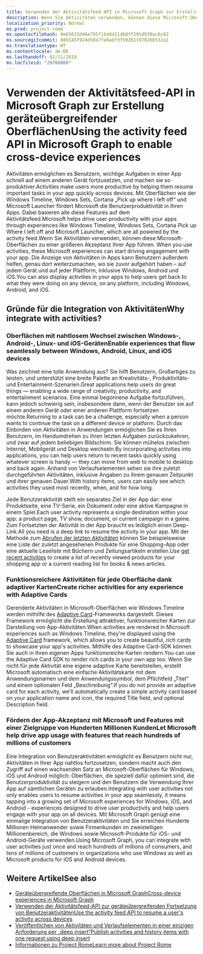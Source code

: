```yaml
---
title: Verwenden der Aktivitätsfeed-API in Microsoft Graph zur Erstellung geräteübergreifender Oberflächen
description: Wenn Sie Aktivitäten verwenden, können diese Microsoft-Oberflächen zu einer größeren Akzeptanz Ihrer App führen. Die Anzeige von Aktivitäten in Apps kann Benutzern außerdem helfen, genau dort weiterzumachen, wo sie zuvor aufgehört haben – auf jedem Gerät und auf jeder Plattform, inklusive Windows, Android und iOS.
localization_priority: Normal
ms.prod: project-rome
ms.openlocfilehash: 8e65615d46e795f1bd4d11d68ff291d938ac6c82
ms.sourcegitcommit: 889145f924d50e7fe6abf3f59261197826b532a1
ms.translationtype: HT
ms.contentlocale: de-DE
ms.lasthandoff: 02/11/2019
ms.locfileid: "29760860"
---
```

# <a name="using-the-activity-feed-api-in-microsoft-graph-to-enable-cross-device-experiences"></a><span data-ttu-id="70b9f-104">Verwenden der Aktivitätsfeed-API in Microsoft Graph zur Erstellung geräteübergreifender Oberflächen</span><span class="sxs-lookup"><span data-stu-id="70b9f-104">Using the activity feed API in Microsoft Graph to enable cross-device experiences</span></span>

<span data-ttu-id="70b9f-105">Aktivitäten ermöglichen es Benutzern, wichtige Aufgaben in einer App schnell auf einem anderen Gerät fortzusetzen, und machen sie so produktiver.</span><span class="sxs-lookup"><span data-stu-id="70b9f-105">Activities make users more productive by helping them resume important tasks in your app quickly across devices.</span></span> <span data-ttu-id="70b9f-106">Mit Oberflächen wie der Windows Timeline, Windows Sets, Cortana „Pick up where I left off“ und Microsoft Launcher fördert Microsoft die Benutzerproduktivität in Ihren Apps. Dabei basieren alle diese Features auf dem Aktivitätsfeed.</span><span class="sxs-lookup"><span data-stu-id="70b9f-106">Microsoft helps drive user productivity with your apps through experiences like Windows Timeline, Windows Sets, Cortana Pick up Where I left off and Microsoft Launcher, which are all powered by the activity feed.</span></span><span data-ttu-id="70b9f-107">Wenn Sie Aktivitäten verwenden, können diese Microsoft-Oberflächen zu einer größeren Akzeptanz Ihrer App führen.</span><span class="sxs-lookup"><span data-stu-id="70b9f-107"> When you use activities, these Microsoft experiences can start driving engagement with your app.</span></span> <span data-ttu-id="70b9f-108">Die Anzeige von Aktivitäten in Apps kann Benutzern außerdem helfen, genau dort weiterzumachen, wo sie zuvor aufgehört haben – auf jedem Gerät und auf jeder Plattform, inklusive Windows, Android und iOS.</span><span class="sxs-lookup"><span data-stu-id="70b9f-108">You can also display activities in your apps to help users get back to what they were doing on any device, on any platform, including Windows, Android, and iOS.</span></span>

## <a name="why-integrate-with-activities"></a><span data-ttu-id="70b9f-109">Gründe für die Integration von Aktivitäten</span><span class="sxs-lookup"><span data-stu-id="70b9f-109">Why integrate with activities?</span></span>
### <a name="enable-experiences-that-flow-seamlessly-between-windows-android-linux-and-ios-devices"></a><span data-ttu-id="70b9f-110">Oberflächen mit nahtlosem Wechsel zwischen Windows-, Android-, Linux- und iOS-Geräten</span><span class="sxs-lookup"><span data-stu-id="70b9f-110">Enable experiences that flow seamlessly between Windows, Android, Linux, and iOS devices</span></span> 
<span data-ttu-id="70b9f-111">Was zeichnet eine tolle Anwendung aus? Sie hilft Benutzern, Großartiges zu leisten, und unterstützt eine breite Palette an Kreativitäts-, Produktivitäts- und Entertainment-Szenarien.</span><span class="sxs-lookup"><span data-stu-id="70b9f-111">Great applications help users do great things — enabling a wide range of creativity, productivity, and entertainment scenarios.</span></span> <span data-ttu-id="70b9f-112">Eine einmal begonnene Aufgabe fortzuführen, kann jedoch schwierig sein, insbesondere dann, wenn der Benutzer sie auf einem anderen Gerät oder einer anderen Plattform fortsetzen möchte.</span><span class="sxs-lookup"><span data-stu-id="70b9f-112">Returning to a task can be a challenge, especially when a person wants to continue the task on a different device or platform.</span></span> <span data-ttu-id="70b9f-113">Durch das Einbinden von Aktivitäten in Anwendungen ermöglichen Sie es Ihren Benutzern, im Handumdrehen zu ihren letzten Aufgaben zurückzukehren, und zwar auf jedem beliebigen Bildschirm. Sie können mühelos zwischen Internet, Mobilgerät und Desktop wechseln.</span><span class="sxs-lookup"><span data-stu-id="70b9f-113">By incorporating activities into applications, you can help users return to recent tasks quickly using whatever screen is handy — they can move from web to mobile to desktop and back again.</span></span> <span data-ttu-id="70b9f-114">Anhand von Verlaufselementen sehen sie ihre zuletzt durchgeführten Aktivitäten, inklusive Angaben zu ihrem genauen Zeitpunkt und ihrer genauen Dauer.</span><span class="sxs-lookup"><span data-stu-id="70b9f-114">With history items, users can easily see which activities they used most recently, when, and for how long.</span></span>   

<span data-ttu-id="70b9f-115">Jede Benutzeraktivität stellt ein separates Ziel in der App dar: eine Produktseite, eine TV-Serie, ein Dokument oder eine aktive Kampagne in einem Spiel.</span><span class="sxs-lookup"><span data-stu-id="70b9f-115">Each user activity represents a single destination within your app: a product page, TV show, document, or current campaign in a game.</span></span> <span data-ttu-id="70b9f-116">Zum Fortsetzten der Aktivität in der App braucht es lediglich einen Deep-Link.</span><span class="sxs-lookup"><span data-stu-id="70b9f-116">All you need is a deep link to resume the activity in your app.</span></span> <span data-ttu-id="70b9f-117">Mit der Methode zum [Abrufen der letzten Aktivitäten](/graph/api/projectrome-get-recent-activities?view=graph-rest-1.0) können Sie beispielsweise eine Liste der zuletzt angesehenen Produkte für eine Shopping-App oder eine aktuelle Leseliste mit Büchern und Zeitungsartikeln erstellen.</span><span class="sxs-lookup"><span data-stu-id="70b9f-117">Use [get recent activities](/graph/api/projectrome-get-recent-activities?view=graph-rest-1.0) to create a list of recently viewed products for your shopping app or a current reading list for books & news articles.</span></span> 

### <a name="create-richer-activities-for-any-experience-with-adaptive-cards"></a><span data-ttu-id="70b9f-118">Funktionsreichere Aktivitäten für jede Oberfläche dank adaptiver Karten</span><span class="sxs-lookup"><span data-stu-id="70b9f-118">Create richer activities for any experience with Adaptive Cards</span></span>
<span data-ttu-id="70b9f-119">Gerenderte Aktivitäten in Microsoft-Oberflächen wie Windows Timeline werden mithilfe des [Adaptive Card](https://adaptivecards.io/)-Frameworks dargestellt. Dieses Framework ermöglicht die Erstellung attraktiver, funktionsreicher Karten zur Darstellung von App-Aktivitäten.</span><span class="sxs-lookup"><span data-stu-id="70b9f-119">When activities are rendered in Microsoft experiences such as Windows Timeline, they're displayed using the [Adaptive Card](https://adaptivecards.io/) framework, which allows you to create beautiful, rich cards to showcase your app's activities.</span></span> <span data-ttu-id="70b9f-120">Mithilfe des Adaptive Card-SDK können Sie auch in Ihren eigenen Apps funktionsreiche Karten rendern.</span><span class="sxs-lookup"><span data-stu-id="70b9f-120">You can use the Adaptive Card SDK to render rich cards in your own app too.</span></span> <span data-ttu-id="70b9f-121">Wenn Sie nicht für jede Aktivität eine eigene adaptive Karte bereitstellen, erstellt Microsoft automatisch eine einfache Aktivitätskarte mit dem Anwendungsnamen und dem Anwendungssymbol, dem Pflichtfeld „Titel“ und einem optionalen Feld „Beschreibung“.</span><span class="sxs-lookup"><span data-stu-id="70b9f-121">If you do not provide an adaptive card for each activity, we'll automatically create a simple activity card based on your application name and icon, the required Title field, and optional Description field.</span></span> 

### <a name="let-microsoft-help-drive-app-usage-with-features-that-reach-hundreds-of-millions-of-customers"></a><span data-ttu-id="70b9f-122">Fördern der App-Akzeptanz mit Microsoft und Features mit einer Zielgruppe von Hunderten Millionen Kunden</span><span class="sxs-lookup"><span data-stu-id="70b9f-122">Let Microsoft help drive app usage with features that reach hundreds of millions of customers</span></span>
<span data-ttu-id="70b9f-123">Eine Integration von Benutzeraktivitäten ermöglicht es Benutzern nicht nur, Aktivitäten in Ihrer App nahtlos fortzusetzen, sondern macht auch den Zugriff auf einen wachsenden Satz an Microsoft-Oberflächen für Windows, iOS und Android möglich: Oberflächen, die speziell dafür optimiert sind, die Benutzerproduktivität zu steigern und den Benutzern die Verwendung Ihrer App auf sämtlichen Geräten zu erlauben.</span><span class="sxs-lookup"><span data-stu-id="70b9f-123">Integrating with user activities not only enables users to resume activities in your app seamlessly, it means tapping into a growing set of Microsoft experiences for Windows, iOS, and Android - experiences designed to drive user productivity and help users engage with your app on all devices.</span></span> <span data-ttu-id="70b9f-124">Mit Microsoft Graph genügt eine einmalige Integration von Benutzeraktivitäten und Sie erreichen Hunderte Millionen Heimanwender sowie Firmenkunden im zweistelligen Millionenbereich, die Windows sowie Microsoft-Produkte für iOS- und Android-Geräte verwenden.</span><span class="sxs-lookup"><span data-stu-id="70b9f-124">Using Microsoft Graph, you can integrate with user activities just once and reach hundreds of millions of consumers, and tens of millions of customers in organizations who use Windows as well as Microsoft products for iOS and Android devices.</span></span>

## <a name="see-also"></a><span data-ttu-id="70b9f-125">Weitere Artikel</span><span class="sxs-lookup"><span data-stu-id="70b9f-125">See also</span></span>

- [<span data-ttu-id="70b9f-126">Geräteübergreifende Oberflächen in Microsoft Graph</span><span class="sxs-lookup"><span data-stu-id="70b9f-126">Cross-device experiences in Microsoft Graph</span></span>](cross-device-concept-overview.md)
- [<span data-ttu-id="70b9f-127">Verwenden der Aktivitätsfeed-API zur geräteübergreifenden Fortsetzung von Benutzeraktivitäten</span><span class="sxs-lookup"><span data-stu-id="70b9f-127">Use the activity feed API to resume a user's activity across devices</span></span>](/graph/api/resources/activity-feed-api-overview?view=graph-rest-1.0)
- [<span data-ttu-id="70b9f-128">Veröffentlichen von Aktivitäten und Verlaufselementen in einer einzigen Anforderung per „deep insert“</span><span class="sxs-lookup"><span data-stu-id="70b9f-128">Publish activities and history items with one request using deep insert</span></span>](/graph/api/projectrome-put-activity?view=graph-rest-1.0#example-2---deep-insert)
- [<span data-ttu-id="70b9f-129">Informationen zu Project Rome</span><span class="sxs-lookup"><span data-stu-id="70b9f-129">Learn more about Project Rome</span></span>](https://aka.ms/projectrome)
